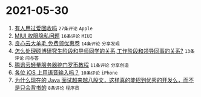 # 2021-05-30

1. [有人用过爱回收吗](https://www.v2ex.com/t/780117) `27条评论` `Apple`
1. [MIUI 权限隐私问题](https://www.v2ex.com/t/780119) `16条评论` `MIUI`
1. [良心云大羊毛 免费领优惠卷](https://www.v2ex.com/t/780101) `14条评论` `分享发现`
1. [怎么处理硕博研究生阶段和导师同学的关系,工作阶段和领导同事的关系?](https://www.v2ex.com/t/780104) `13条评论` `问与答`
1. [腾讯云轻量服务器挖门罗币教程](https://www.v2ex.com/t/780105) `11条评论` `分享创造`
1. [各位 iOS 上用语音输入吗？](https://www.v2ex.com/t/780111) `10条评论` `iPhone`
1. [为什么现在的 Java 面试越来越八股文，这样真的能招到优秀的开发么，而不是只会背书的](https://www.v2ex.com/t/780128) `8条评论` `程序员`
